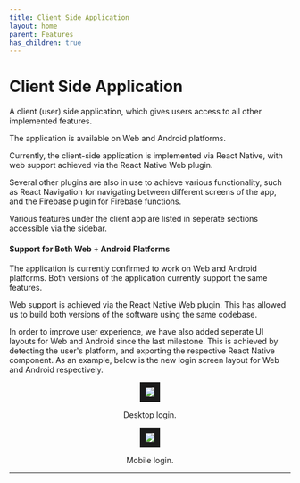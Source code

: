 ```yaml
---
title: Client Side Application
layout: home
parent: Features
has_children: true
---
```

# Client Side Application

A client (user) side application, which gives users access to all other implemented features.  
  
The application is available on Web and Android platforms.  
  
Currently, the client-side application is implemented via React Native, with web support achieved via the React Native Web plugin.  
  
Several other plugins are also in use to achieve various functionality, such as React Navigation for navigating between different screens of the app, and the Firebase plugin for Firebase functions.  

Various features under the client app are listed in seperate sections accessible via the sidebar.
  
#### Support for Both Web + Android Platforms

The application is currently confirmed to work on Web and Android platforms. Both versions of the application currently support the same features.  

Web support is achieved via the React Native Web plugin. This has allowed us to build both versions of the software using the same codebase.  

In order to improve user experience, we have also added seperate UI layouts for Web and Android since the last milestone. This is achieved by detecting the user's platform, and exporting the respective React Native component. As an example, below is the new login screen layout for Web and Android respectively.

<p align="center">
<img src="https://github.com/LeeZeHao/Kiki_Delivery_Docs/assets/46279960/c2f61b30-4e17-48de-a977-1f0bf137aabe" border="10"/>  
</p>
<p align="center">
Desktop login.  
</p>  
  
<p align="center">
<img src="https://github.com/LeeZeHao/Kiki_Delivery_Docs/assets/46279960/c2f61b30-4e17-48de-a977-1f0bf137aabe" border="10"/>  
</p>
<p align="center">
Mobile login.  
</p>


----

[Just the Docs]: https://just-the-docs.github.io/just-the-docs/
[GitHub Pages]: https://docs.github.com/en/pages
[README]: https://github.com/just-the-docs/just-the-docs-template/blob/main/README.md
[Jekyll]: https://jekyllrb.com
[GitHub Pages / Actions workflow]: https://github.blog/changelog/2022-07-27-github-pages-custom-github-actions-workflows-beta/
[use this template]: https://github.com/just-the-docs/just-the-docs-template/generate
